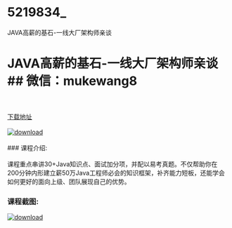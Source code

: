 # 5219834_
JAVA高薪的基石-一线大厂架构师亲谈
# JAVA高薪的基石-一线大厂架构师亲谈## 微信：mukewang8
<br/></br>[下载地址](http://www.36tz.cn/article/5219834 "下载地址")
<br/></br>[![download](http://36tz.cn/muke_img/2021_05_1-26-300x178.png "下载地址")](http://www.36tz.cn/article/5219834 "下载地址")
<br/></br>### 课程介绍:<br/></br>课程重点串讲30+Java知识点、面试加分项，并配以易考真题。不仅帮助你在200分钟内形建立薪50万Java工程师必会的知识框架，补齐能力短板，还能学会如何更好的面向上级、团队展现自己的优势。

### 课程截图:
[![download](http://36tz.cn/muke_img/2021_05_2-29.png "下载地址")](http://www.36tz.cn/article/5219834 "下载地址")
